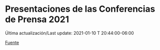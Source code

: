 # Presentaciones de las Conferencias de Prensa 2021

Última actualización/Last update: 2021-01-10 T 20:44:00-06:00

 [Fuente](https://www.gob.mx/salud/documentos/presentaciones-de-las-conferencias-de-prensa-2021)
